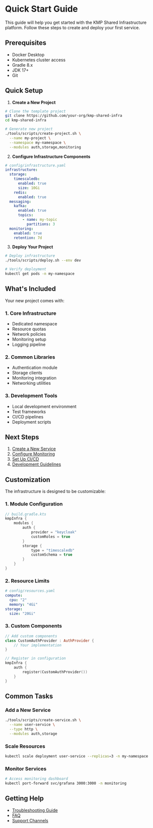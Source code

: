 # Quick Start Guide

This guide will help you get started with the KMP Shared Infrastructure platform. Follow these steps to create and deploy your first service.

## Prerequisites

- Docker Desktop
- Kubernetes cluster access
- Gradle 8.x
- JDK 17+
- Git

## Quick Setup

1. **Create a New Project**

```bash
# Clone the template project
git clone https://github.com/your-org/kmp-shared-infra
cd kmp-shared-infra

# Generate new project
./tools/scripts/create-project.sh \
  --name my-project \
  --namespace my-namespace \
  --modules auth,storage,monitoring
```

2. **Configure Infrastructure Components**

```yaml
# config/infrastructure.yaml
infrastructure:
  storage:
    timescaledb:
      enabled: true
      size: 10Gi
    redis:
      enabled: true
  messaging:
    kafka:
      enabled: true
      topics:
        - name: my-topic
          partitions: 3
  monitoring:
    enabled: true
    retention: 7d
```

3. **Deploy Your Project**

```bash
# Deploy infrastructure
./tools/scripts/deploy.sh --env dev

# Verify deployment
kubectl get pods -n my-namespace
```

## What's Included

Your new project comes with:

### 1. Core Infrastructure
- Dedicated namespace
- Resource quotas
- Network policies
- Monitoring setup
- Logging pipeline

### 2. Common Libraries
- Authentication module
- Storage clients
- Monitoring integration
- Networking utilities

### 3. Development Tools
- Local development environment
- Test frameworks
- CI/CD pipelines
- Deployment scripts

## Next Steps

1. [Create a New Service](new-service.md)
2. [Configure Monitoring](../operations/monitoring/setup.md)
3. [Set Up CI/CD](../operations/deployment/cicd.md)
4. [Development Guidelines](../development/guidelines.md)

## Customization

The infrastructure is designed to be customizable:

### 1. Module Configuration
```kotlin
// build.gradle.kts
kmpInfra {
    modules {
        auth {
            provider = "keycloak"
            customRoles = true
        }
        storage {
            type = "timescaledb"
            customSchema = true
        }
    }
}
```

### 2. Resource Limits
```yaml
# config/resources.yaml
compute:
  cpu: "2"
  memory: "4Gi"
storage:
  size: "20Gi"
```

### 3. Custom Components
```kotlin
// Add custom components
class CustomAuthProvider : AuthProvider {
    // Your implementation
}

// Register in configuration
kmpInfra {
    auth {
        register(CustomAuthProvider())
    }
}
```

## Common Tasks

### Add a New Service
```bash
./tools/scripts/create-service.sh \
  --name user-service \
  --type http \
  --modules auth,storage
```

### Scale Resources
```bash
kubectl scale deployment user-service --replicas=3 -n my-namespace
```

### Monitor Services
```bash
# Access monitoring dashboard
kubectl port-forward svc/grafana 3000:3000 -n monitoring
```

## Getting Help

- [Troubleshooting Guide](../operations/troubleshooting/README.md)
- [FAQ](../FAQ.md)
- [Support Channels](../SUPPORT.md)
